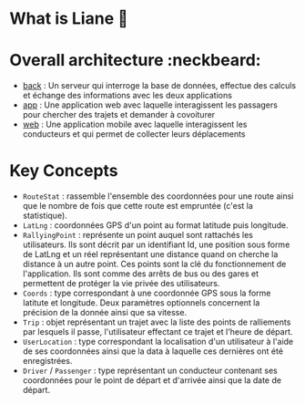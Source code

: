 
# What is Liane :seedling:



# Overall architecture :neckbeard:

- [back](back/README.md) : Un serveur qui interroge la base de données, effectue des calculs et échange des informations avec les deux applications
- [app](app/README.md) : Une application web avec laquelle interagissent les passagers pour chercher des trajets et demander à covoiturer
- [web](web/README.md) : Une application mobile avec laquelle interagissent les conducteurs et qui permet de collecter leurs déplacements

# Key Concepts

- `RouteStat` : rassemble l'ensemble des coordonnées pour une route ainsi que le nombre de fois que cette route est empruntée (c'est la statistique).
- `LatLng` : coordonnées GPS d'un point au format latitude puis longitude.
- `RallyingPoint` : représente un point auquel sont rattachés les utilisateurs. Ils sont décrit par un identifiant Id, une position sous forme de LatLng et un réel représentant une distance quand on cherche la distance à un autre point. Ces points sont la clé du fonctionnement de l'application. Ils sont comme des arrêts de bus ou des gares et permettent de protéger la vie privée des utilisateurs.
- `Coords` : type correspondant à une coordonnée GPS sous la forme latitute et longitude. Deux paramètres optionnels concernent la précision de la donnée ainsi que sa vitesse.
- `Trip` : objet représentant un trajet avec la liste des points de ralliements par lesquels il passe, l'utilisateur effectant ce trajet et l'heure de départ.
- `UserLocation` : type correspondant la localisation d'un utilisateur à l'aide de ses coordonnées ainsi que la data à laquelle ces dernières ont été enregistrées.
- `Driver` / `Passenger` : type représentant un conducteur contenant ses coordonnées pour le point de départ et d'arrivée ainsi que la date de départ.
